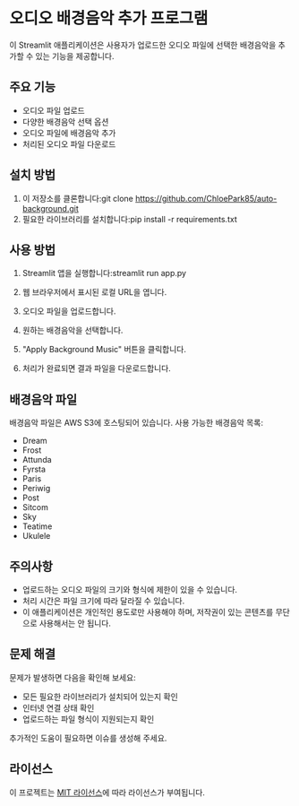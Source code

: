 # 오디오 배경음악 추가 프로그램

이 Streamlit 애플리케이션은 사용자가 업로드한 오디오 파일에 선택한 배경음악을 추가할 수 있는 기능을 제공합니다.

## 주요 기능

- 오디오 파일 업로드
- 다양한 배경음악 선택 옵션
- 오디오 파일에 배경음악 추가
- 처리된 오디오 파일 다운로드

## 설치 방법

1. 이 저장소를 클론합니다:git clone https://github.com/ChloePark85/auto-background.git
2. 필요한 라이브러리를 설치합니다:pip install -r requirements.txt

## 사용 방법

1. Streamlit 앱을 실행합니다:streamlit run app.py

2. 웹 브라우저에서 표시된 로컬 URL을 엽니다.

3. 오디오 파일을 업로드합니다.

4. 원하는 배경음악을 선택합니다.

5. "Apply Background Music" 버튼을 클릭합니다.

6. 처리가 완료되면 결과 파일을 다운로드합니다.

## 배경음악 파일

배경음악 파일은 AWS S3에 호스팅되어 있습니다. 사용 가능한 배경음악 목록:

- Dream
- Frost
- Attunda
- Fyrsta
- Paris
- Periwig
- Post
- Sitcom
- Sky
- Teatime
- Ukulele

## 주의사항

- 업로드하는 오디오 파일의 크기와 형식에 제한이 있을 수 있습니다.
- 처리 시간은 파일 크기에 따라 달라질 수 있습니다.
- 이 애플리케이션은 개인적인 용도로만 사용해야 하며, 저작권이 있는 콘텐츠를 무단으로 사용해서는 안 됩니다.

## 문제 해결

문제가 발생하면 다음을 확인해 보세요:
- 모든 필요한 라이브러리가 설치되어 있는지 확인
- 인터넷 연결 상태 확인
- 업로드하는 파일 형식이 지원되는지 확인

추가적인 도움이 필요하면 이슈를 생성해 주세요.

## 라이선스

이 프로젝트는 [MIT 라이선스](LICENSE)에 따라 라이선스가 부여됩니다.